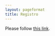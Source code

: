 ```yaml
---
layout: pageformat
title: Registro
---
```



<!DOCTYPE html>
<html>
  <head>
    <meta http-equiv="refresh" content="5; URL=https://registro.olimpiadamatematicasmichoacan.org:8443/login/index.php" />
  </head>
  <body>
    <p>Please follow <a href="https://registro.olimpiadamatematicasmichoacan.org:8443/login/index.php">this link</a>.</p>
  </body>
</html>
